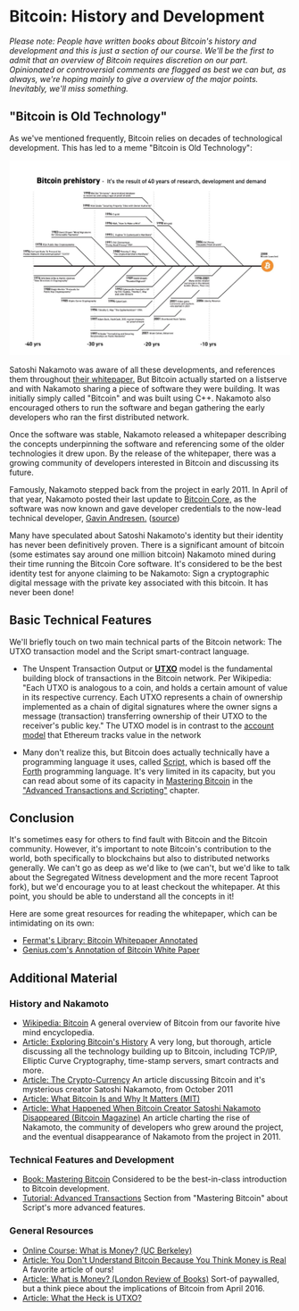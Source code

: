   Bitcoin: History and Development
================================

  *Please note: People have written books about Bitcoin's history and development and this is just a section of our course. We'll be the first to admit that an overview of Bitcoin requires discretion on our part. Opinionated or controversial comments are flagged as best we can but, as always, we're hoping mainly to give a overview of the major points. Inevitably, we'll miss something.*

 "Bitcoin is Old Technology"
---------------------------

 As we've mentioned frequently, Bitcoin relies on decades of technological development. This has led to a meme "Bitcoin is Old Technology":

 ![diagram showing technical developments over the past 40 years leading to Bitcoin launch](../../../img/S01/bitcoin-old-tech.jpeg)

 Satoshi Nakamoto was aware of all these developments, and references them throughout [their whitepaper.](https://bitcoin.org/bitcoin.pdf) But Bitcoin actually started on a listserve and with Nakamoto sharing a piece of software they were building. It was initially simply called "Bitcoin" and was built using C++. Nakamoto also encouraged others to run the software and began gathering the early developers who ran the first distributed network.

 Once the software was stable, Nakamoto released a whitepaper describing the concepts underpinning the software and referencing some of the older technologies it drew upon. By the release of the whitepaper, there was a growing community of developers interested in Bitcoin and discussing its future.

 Famously, Nakamoto stepped back from the project in early 2011. In April of that year, Nakamoto posted their last update to [Bitcoin Core,](https://en.bitcoin.it/wiki/Bitcoin_Core) as the software was now known and gave developer credentials to the now-lead technical developer, [Gavin Andresen.](https://en.wikipedia.org/wiki/Gavin_Andresen) ([source](https://bitcoinmagazine.com/technical/what-happened-when-bitcoin-creator-satoshi-nakamoto-disappeared))

 Many have speculated about Satoshi Nakamoto's identity but their identity has never been definitively proven. There is a significant amount of bitcoin (some estimates say around one million bitcoin) Nakamoto mined during their time running the Bitcoin Core software. It's considered to be the best identity test for anyone claiming to be Nakamoto: Sign a cryptographic digital message with the private key associated with this bitcoin. It has never been done! 

 Basic Technical Features
------------------------

 We'll briefly touch on two main technical parts of the Bitcoin network: The UTXO transaction model and the Script smart-contract language.

 - The Unspent Transaction Output or **[UTXO](https://en.wikipedia.org/wiki/Unspent_transaction_output)** model is the fundamental building block of transactions in the Bitcoin network. Per Wikipedia: "Each UTXO is analogous to a coin, and holds a certain amount of value in its respective currency. Each UTXO represents a chain of ownership implemented as a chain of digital signatures where the owner signs a message (transaction) transferring ownership of their UTXO to the receiver's public key." The UTXO model is in contrast to the [account model](https://ethereum.stackexchange.com/questions/326/what-are-the-pros-and-cons-of-ethereum-balances-vs-utxos) that Ethereum tracks value in the network
 

 - Many don't realize this, but Bitcoin does actually technically have a programming language it uses, called [Script,](https://en.bitcoin.it/wiki/Script) which is based off the [Forth](https://en.wikipedia.org/wiki/Forth_(programming_language)          ) programming language. It's very limited in its capacity, but you can read about some of its capacity in [Mastering Bitcoin](https://github.com/bitcoinbook/bitcoinbook) in the ["Advanced Transactions and Scripting"](https://github.com/bitcoinbook/bitcoinbook/blob/develop/ch07.asciidoc) chapter.


 Conclusion
----------

 It's sometimes easy for others to find fault with Bitcoin and the Bitcoin community. However, it's important to note Bitcoin's contribution to the world, both specifically to blockchains but also to distributed networks generally. We can't go as deep as we'd like to (we can't, but we'd like to talk about the Segregated Witness development and the more recent Taproot fork), but we'd encourage you to at least checkout the whitepaper. At this point, you should be able to understand all the concepts in it!

 Here are some great resources for reading the whitepaper, which can be intimidating on its own:

 * [Fermat's Library: Bitcoin Whitepaper Annotated](https://fermatslibrary.com/s/bitcoin)
* [Genius.com's Annotation of Bitcoin White Paper](https://genius.com/Satoshi-nakamoto-bitcoin-a-peer-to-peer-electronic-cash-system-annotated)

 Additional Material
-------------------

### History and Nakamoto

 * [Wikipedia: Bitcoin](https://en.wikipedia.org/wiki/Bitcoin) A general overview of Bitcoin from our favorite hive mind encyclopedia.
* [Article: Exploring Bitcoin's History](https://medium.com/coinmonks/exploring-bitcoins-history-ecbf1c59952c) A very long, but thorough, article discussing all the technology building up to Bitcoin, including TCP/IP, Elliptic Curve Cryptography, time-stamp servers, smart contracts and more.
* [Article: The Crypto-Currency](https://www.newyorker.com/magazine/2011/10/10/the-crypto-currency) An article discussing Bitcoin and it's mysterious creator Satoshi Nakamoto, from October 2011
* [Article: What Bitcoin Is and Why It Matters (MIT)](https://www.technologyreview.com/2011/05/25/194486/what-bitcoin-is-and-why-it-matters/)
* [Article: What Happened When Bitcoin Creator Satoshi Nakamoto Disappeared (Bitcoin Magazine)](https://bitcoinmagazine.com/technical/what-happened-when-bitcoin-creator-satoshi-nakamoto-disappeared) An article charting the rise of Nakamoto, the community of developers who grew around the project, and the eventual disappearance of Nakamoto from the project in 2011.

### Technical Features and Development

 * [Book: Mastering Bitcoin](https://github.com/bitcoinbook/bitcoinbook) Considered to be the best-in-class introduction to Bitcoin development.
* [Tutorial: Advanced Transactions](https://github.com/bitcoinbook/bitcoinbook/blob/develop/ch07.asciidoc) Section from "Mastering Bitcoin" about Script's more advanced features.

### General Resources

 * [Online Course: What is Money? (UC Berkeley)](https://berkeley-haas.hosted.panopto.com/Panopto/Pages/Viewer.aspx?id=c29702dd-1b12-4436-87d4-a87100137a6e)
* [Article: You Don't Understand Bitcoin Because You Think Money is Real](https://medium.com/@mariabustillos/you-dont-understand-bitcoin-because-you-think-money-is-real-5aef45b8e952) A favorite article of ours!
* [Article: What is Money? (London Review of Books)](https://www.lrb.co.uk/v38/n08/john-lanchester/when-bitcoin-grows-up) Sort-of paywalled, but a think piece about the implications of Bitcoin from April 2016.
* [Article: What the Heck is UTXO?](https://medium.com/bitbees/what-the-heck-is-utxo-ca68f2651819)

 
